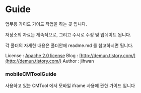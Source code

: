 Guide
=========


업무용 가이드 가이드 작업을 하는 곳 입니다.

저장소의 자료는 계속적으로, 그리고 수시로 수정 및 업데이트 됩니다.

각 폴더의 자세한 내용은 폴더안에 readme.md 를 참고하시면 됩니다.

License : [Apache 2.0 license](http://www.apache.org/licenses/)
Blog : [http://demun.tistory.com/](http://demun.tistory.com/)
Author : jihwan


### mobileCMToolGuide
사용하고 있는 CMTool 에서
모바일 iframe 사용에 관한 가이드 입니다


